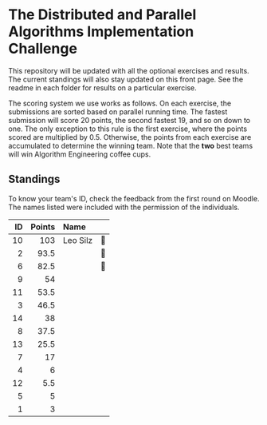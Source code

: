 # The Distributed and Parallel Algorithms Implementation Challenge

This repository will be updated with all the optional exercises and results. The current standings will also stay updated on this front page. See the readme in each folder for results on a particular exercise.

The scoring system we use works as follows. On each exercise, the submissions are sorted based on parallel running time. The fastest submission will score 20 points, the second fastest 19, and so on down to one. The only exception to this rule is the first exercise, where the points scored are multiplied by $0.5$. Otherwise, the points from each exercise are accumulated to determine the winning team. Note that the **two** best teams will win Algorithm Engineering coffee cups.

## Standings

To know your team's ID, check the feedback from the first round on Moodle. The names listed were included with the permission of the individuals.

| ID | Points | Name | |
| -: | -: | :- | -: |
| 10 | 103 | Leo Silz | &#129351; |
| 2 | 93.5 | | &#129352; |
| 6 | 82.5 | | &#129353; |
| 9 | 54 | | |
| 11 | 53.5 | | |
| 3 | 46.5 | | |
| 14 | 38 | | |
| 8 | 37.5 | | |
| 13 | 25.5 | | |
| 7 | 17 | | |
| 4 | 6 | | |
| 12 | 5.5 | | |
| 5 | 5 | | |
| 1 | 3 | | |
